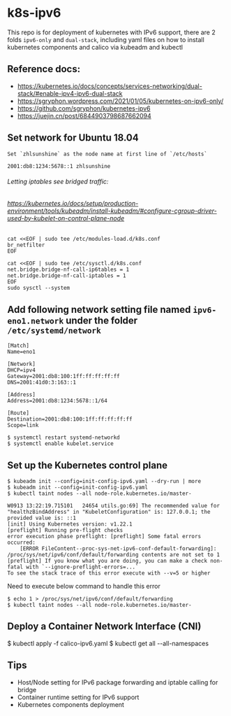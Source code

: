 # k8s-ipv6
This repo is for deployment of kubernetes with IPv6 support, there are 2 folds `ipv6-only` and `dual-stack`, including yaml files on how to install kubernetes components and calico via kubeadm and kubectl

## Reference docs:

- https://kubernetes.io/docs/concepts/services-networking/dual-stack/#enable-ipv4-ipv6-dual-stack
- https://sgryphon.wordpress.com/2021/01/05/kubernetes-on-ipv6-only/
- https://github.com/sgryphon/kubernetes-ipv6
- https://juejin.cn/post/6844903798687662094

## Set network for Ubuntu 18.04       
    Set `zhlsunshine` as the node name at first line of `/etc/hosts`
```
2001:db8:1234:5678::1 zhlsunshine
```

###### Letting iptables see bridged traffic:
###### https://kubernetes.io/docs/setup/production-environment/tools/kubeadm/install-kubeadm/#configure-cgroup-driver-used-by-kubelet-on-control-plane-node
```
cat <<EOF | sudo tee /etc/modules-load.d/k8s.conf
br_netfilter
EOF

cat <<EOF | sudo tee /etc/sysctl.d/k8s.conf
net.bridge.bridge-nf-call-ip6tables = 1
net.bridge.bridge-nf-call-iptables = 1
EOF
sudo sysctl --system
```

## Add following network setting file named `ipv6-eno1.network` under the folder `/etc/systemd/network`
```ipv6-eno1.network
[Match]
Name=eno1

[Network]
DHCP=ipv4
Gateway=2001:db8:100:1ff:ff:ff:ff:ff
DNS=2001:41d0:3:163::1

[Address]
Address=2001:db8:1234:5678::1/64

[Route]
Destination=2001:db8:100:1ff:ff:ff:ff:ff
Scope=link
```

```
$ systemctl restart systemd-networkd
$ systemctl enable kubelet.service
```

## Set up the Kubernetes control plane       
```
$ kubeadm init --config=init-config-ipv6.yaml --dry-run | more
$ kubeadm init --config=init-config-ipv6.yaml
$ kubectl taint nodes --all node-role.kubernetes.io/master-
```

```
W0913 13:22:19.715101   24654 utils.go:69] The recommended value for "healthzBindAddress" in "KubeletConfiguration" is: 127.0.0.1; the provided value is: ::1
[init] Using Kubernetes version: v1.22.1
[preflight] Running pre-flight checks
error execution phase preflight: [preflight] Some fatal errors occurred:
	[ERROR FileContent--proc-sys-net-ipv6-conf-default-forwarding]: /proc/sys/net/ipv6/conf/default/forwarding contents are not set to 1
[preflight] If you know what you are doing, you can make a check non-fatal with `--ignore-preflight-errors=...`
To see the stack trace of this error execute with --v=5 or higher
```

Need to execute below command to handle this error
```
$ echo 1 > /proc/sys/net/ipv6/conf/default/forwarding
$ kubectl taint nodes --all node-role.kubernetes.io/master-
```

## Deploy a Container Network Interface (CNI)       
$ kubectl apply -f calico-ipv6.yaml
$ kubectl get all --all-namespaces


## Tips
- Host/Node setting for IPv6 package forwarding and iptable calling for bridge
- Container runtime setting for IPv6 support
- Kubernetes components deployment
